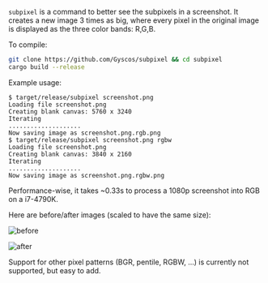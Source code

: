 `subpixel` is a command to better see the subpixels in a screenshot. It creates a new image 3 times as big, where every pixel in the original image is displayed as the three color bands: R,G,B.

To compile:

```bash
git clone https://github.com/Gyscos/subpixel && cd subpixel
cargo build --release
```

Example usage:
```
$ target/release/subpixel screenshot.png
Loading file screenshot.png
Creating blank canvas: 5760 x 3240
Iterating
....................
Now saving image as screenshot.png.rgb.png
$ target/release/subpixel screenshot.png rgbw
Loading file screenshot.png
Creating blank canvas: 3840 x 2160
Iterating
....................
Now saving image as screenshot.png.rgbw.png
```

Performance-wise, it takes ~0.33s to process a 1080p screenshot into RGB on a i7-4790K.

Here are before/after images (scaled to have the same size):

![before](https://raw.github.com/Gyscos/subpixel/master/doc/before.png)

![after](https://raw.github.com/Gyscos/subpixel/master/doc/after.png)


Support for other pixel patterns (BGR, pentile, RGBW, ...) is currently not supported, but easy to add.
